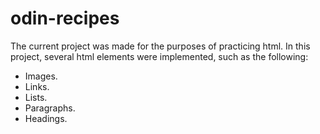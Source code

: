 # odin-recipes

The current project was made for the purposes of practicing html.
In this project, several html elements were implemented, such as the following:
 - Images.
 - Links.
 - Lists.
 - Paragraphs.
 - Headings.